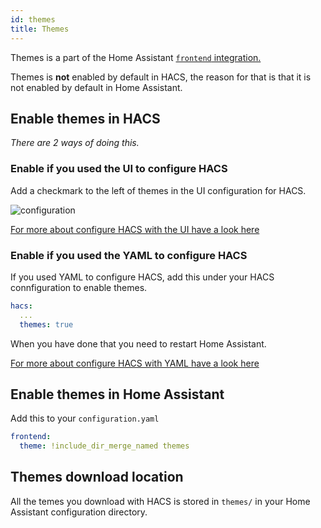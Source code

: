 ```yaml
---
id: themes
title: Themes
---
```


Themes is a part of the Home Assistant [`frontend` integration.](https://www.home-assistant.io/integrations/frontend/)

Themes is **not** enabled by default in HACS, the reason for that is that it is not enabled by default in Home Assistant.

## Enable themes in HACS

_There are 2 ways of doing this._

### Enable if you used the UI to configure HACS

Add a checkmark to the left of themes in the UI configuration for HACS.

![configuration](/img/conf4.png)

[For more about configure HACS with the UI have a look here](configuration/basic.md)

### Enable if you used the YAML to configure HACS

If you used YAML to configure HACS, add this under your HACS connfiguration to enable themes.

```yaml
hacs:
  ...
  themes: true
```

When you have done that you need to restart Home Assistant.

[For more about configure HACS with YAML have a look here](configuration/legacy.md)

## Enable themes in Home Assistant

Add this to your `configuration.yaml`

```yaml
frontend:
  theme: !include_dir_merge_named themes
```

## Themes download location

All the temes you download with HACS is stored in `themes/` in your Home Assistant configuration directory.
